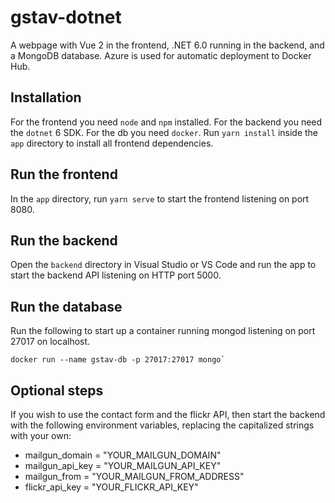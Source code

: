 # gstav-dotnet
A webpage with Vue 2 in the frontend, .NET 6.0 running in the backend, and a MongoDB database. Azure is used for automatic deployment to Docker Hub.

## Installation
For the frontend you need `node` and `npm` installed. For the backend you need the `dotnet` 6 SDK. For the db you need `docker`.
Run `yarn install` inside the `app` directory to install all frontend dependencies.

## Run the frontend
In the `app` directory, run `yarn serve` to start the frontend listening on port 8080.

## Run the backend
Open the `backend` directory in Visual Studio or VS Code and run the app to start the backend API listening on HTTP port 5000.

## Run the database
Run the following to start up a container running mongod listening on port 27017 on localhost.

```
docker run --name gstav-db -p 27017:27017 mongo`
```

## Optional steps
If you wish to use the contact form and the flickr API, then start the backend with the following environment variables, replacing the capitalized strings with your own:
- mailgun_domain = "YOUR_MAILGUN_DOMAIN"
- mailgun_api_key = "YOUR_MAILGUN_API_KEY"
- mailgun_from = "YOUR_MAILGUN_FROM_ADDRESS"
- flickr_api_key = "YOUR_FLICKR_API_KEY"

